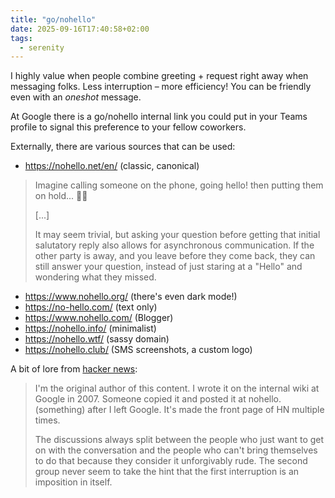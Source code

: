 ```yaml
---
title: "go/nohello"
date: 2025-09-16T17:40:58+02:00
tags:
  - serenity
---
```


I highly value when people combine greeting + request right away when messaging
folks. Less interruption – more efficiency! You can be friendly even with an
_oneshot_ message.

At Google there is a go/nohello internal link you could put in your Teams
profile to signal this preference to your fellow coworkers.

Externally, there are various sources that can be used:

- https://nohello.net/en/ (classic, canonical)

> Imagine calling someone on the phone, going hello! then putting them on
> hold... 🤦‍♀️
>
> [...]
>
> It may seem trivial, but asking your question before getting that initial
> salutatory reply also allows for asynchronous communication. If the other
> party is away, and you leave before they come back, they can still answer your
> question, instead of just staring at a "Hello" and wondering what they missed.

- https://www.nohello.org/ (there's even dark mode!)
- https://no-hello.com/ (text only)
- https://www.nohello.com/ (Blogger)
- https://nohello.info/ (minimalist)
- https://nohello.wtf/ (sassy domain)
- https://nohello.club/ (SMS screenshots, a custom logo)

A bit of lore from [hacker news](https://news.ycombinator.com/item?id=44297431):

> I'm the original author of this content. I wrote it on the internal wiki at
> Google in 2007. Someone copied it and posted it at nohello.(something) after I
> left Google. It's made the front page of HN multiple times.
>
> The discussions always split between the people who just want to get on with
> the conversation and the people who can't bring themselves to do that because
> they consider it unforgivably rude. The second group never seem to take the
> hint that the first interruption is an imposition in itself.
